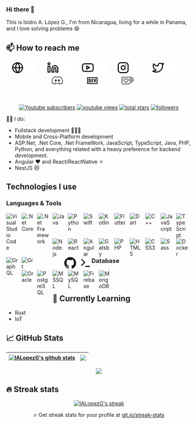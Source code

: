 ### Hi there 👋

This is Isidro A. López G., I'm from Nicaragua, living for a while in Panama, and I love solving problems :smile:

<h2>📫 How to reach me</h2>
<!-- Social icons section -->
<p align="center">
  <a href="https://ialopezg.com#gh-light-mode-only"><img width="32px" alt="Website" title="Youtube" src="./assets/images/globe-light.svg"/></a>
  <a href="https://ialopezg.com#gh-dark-mode-only"><img width="32px" alt="Youtube" title="Website" src="./assets/images/globe-dark.svg"/></a>
  &#8287;&#8287;&#8287;&#8287;&#8287;
  <a href="https://linkedin.com/in/ialopezg#gh-light-mode-only"><img width="32px" alt="LinkedIn" title="Youtube" src="./assets/images/linkedin-light.svg"/></a>
  <a href="https://linkedin.com/in/ialopezg#gh-dark-mode-only"><img width="32px" alt="LinkedIn" title="Youtube" src="./assets/images/linkedin-dark.svg"/></a>
  &#8287;&#8287;&#8287;&#8287;&#8287;
  <a href="https://youtube.com/c/isidrolopezg#gh-light-mode-only"><img width="32px" alt="Youtube" title="Youtube" src="./assets/images/youtube-light.svg"/></a>
  <a href="https://youtube.com/c/isidrolopezg#gh-dark-mode-only"><img width="32px" alt="Youtube" title="Youtube" src="./assets/images/youtube-dark.svg"/></a>
  &#8287;&#8287;&#8287;&#8287;&#8287;
  <a href="https://instagram.com/ialopezg#gh-light-mode-only"><img width="32px" alt="Instagram" title="Youtube" src="./assets/images/instagram-light.svg"/></a>
  <a href="https://instagram.com/ialopezg#gh-dark-mode-only"><img width="32px" alt="Instagram" title="Youtube" src="./assets/images/instagram-dark.svg"/></a>
  &#8287;&#8287;&#8287;&#8287;&#8287;
  <a href="https://twitter.com/isidrolopezg#gh-light-mode-only"><img width="32px" alt="Twitter" title="Twitter" src="./assets/images/twitter-light.svg"/></a>
  <a href="https://twitter.com/isidrolopezg#gh-dark-mode-only"><img width="32px" alt="Twitter" title="Twitter" src="./assets/images/twitter-dark.svg"/></a>
  &#8287;&#8287;&#8287;&#8287;&#8287;
  <a href="https://discord.gg/ialopezg#gh-light-mode-only" alt="Dev Pro Tips Discussion & Support Server"><img width="32px" src="./assets/images/discord-dark.svg"/></a>
  <a href="https://discord.gg/ialopezg#gh-dark-mode-only" alt="Dev Pro Tips Discussion & Support Server"><img width="32px" src="./assets/images/discord-light.svg"/></a>
  &#8287;&#8287;&#8287;&#8287;&#8287;
  <a href="https://dev.to/ialopezg#gh-light-mode-only"><img width="32px" alt="Dev.to" title="IALopezG Dev.to" src="./assets/images/dev-dark.svg"></a>
  <a href="https://dev.to/ialopezg#gh-dark-mode-only"><img width="32px" alt="Dev.to" title="IALopezG Dev.to" src="./assets/images/dev-light.svg"></a>
  &#8287;&#8287;&#8287;&#8287;&#8287;
  <a href="https://ko-fi.com/ialopezg#gh-light-mode-only"><img width="32px" alt="Ko-fi" title="Buy me a coffee" src="./assets/images/ko-fi-dark.svg"/></a>
  <a href="https://ko-fi.com/ialopezg#gh-dark-mode-only"><img width="32px" alt="Ko-fi" title="Buy me a coffee" src="./assets/images/ko-fi-light.svg"/></a>
</p>
<br/>

<!-- Social badges section -->
<!-- Badges with custom icons - https://github.com/DenverCoder1/custom-icon-badges -->
<!-- YouTube stats - https://github.com/DenverCoder1/github-readme-youtube-stats -->
<!-- View counter - https://github.com/DenverCoder1/Simple-View-Counter -->
<!-- Star counter - https://github.com/idealclover/GitHub-Star-Counter -->
<p align="center">
  <a href="https://www.youtube.com/isidrolopezg?sub_confirmation=1">
    <img alt="Youtube subscribers" title="Subscribe to my YouTube channel" src="https://custom-icon-badges.herokuapp.com/youtube/channel/subscribers/UCRAAOhqGiWZ4RpY_JN1dLwg?color=%23E05D44&label=SUBSCRIBE&logo=video&logoColor=white&style=for-the-badge&labelColor=CE4630"/></a> 
  <a href="https://www.youtube.com/isidrolopezg">
    <img alt="youtube views" title="YouTube views" src="https://custom-icon-badges.herokuapp.com/youtube/channel/views/UCRAAOhqGiWZ4RpY_JN1dLwg?color=%23E1AD0E&logo=video&logoColor=white&style=for-the-badge&labelColor=C79600"/></a> 
  <a href="https://github.com/ialopezg?tab=repositories&sort=stargazers">
    <img alt="total stars" title="Total stars on GitHub" src="https://custom-icon-badges.herokuapp.com/badge/dynamic/json?logo=star&color=55960c&labelColor=488207&label=Stars&style=for-the-badge&query=%24.stars&url=https://api.github-star-counter.workers.dev/user/ialopezg"/></a>
  <a href="https://github.com/DenverCoder1?tab=followers">
    <img alt="followers" title="Follow me on Github" src="https://custom-icon-badges.herokuapp.com/github/followers/ialopezg?color=236ad3&labelColor=1155ba&style=for-the-badge&logo=person-add&label=Follow&logoColor=white"/></a>
</p>

👨‍💻 I do:
- Fullstack development 👨🏾‍💻
- Mobile and Cross-Platform development
- ASP.Net, .Net Core, .Net FrameWork, JavaScript, TypeScript, Java, PHP, Python, and everything related with a heavy preference for backend development.
- Angular ❤️ and React/ReactNative ⚛️
- NestJS 😻

<h2>Technologies I use</h2>

<h3>Languages & Tools</h3>

[<img align="left" alt="Visual Studio Code" width="32px" src="https://cdn.jsdelivr.net/gh/devicons/devicon/icons/vscode/vscode-original.svg" style="padding-right:10px;" />][webdevplaylist]
[<img align="left" alt=".Net Core" width="32px" src="https://cdn.jsdelivr.net/gh/devicons/devicon/icons/dotnetcore/dotnetcore-original.svg" style="padding-right:10px;" />][webdevplaylist]
[<img align="left" alt=".Net Framework" width="32px" src="https://cdn.jsdelivr.net/gh/devicons/devicon/icons/dot-net/dot-net-original.svg" style="padding-right:10px;" />][webdevplaylist]
[<img align="left" alt="Java" width="32px" src="https://cdn.jsdelivr.net/gh/devicons/devicon/icons/java/java-original.svg" style="padding-right:10px;" />][cssplaylist]
[<img align="left" alt="Python" width="32px" src="https://cdn.jsdelivr.net/gh/devicons/devicon/icons/python/python-original.svg" style="padding-right:10px;" />][cssplaylist]
[<img align="left" alt="Swift" width="32px" src="https://cdn.jsdelivr.net/gh/devicons/devicon/icons/swift/swift-original.svg" style="padding-right:10px;" />][cssplaylist]
[<img align="left" alt="Kotlin" width="32px" src="https://cdn.jsdelivr.net/gh/devicons/devicon/icons/kotlin/kotlin-original.svg" style="padding-right:10px;" />][cssplaylist]
[<img align="left" alt="Flutter" width="32px" src="https://cdn.jsdelivr.net/gh/devicons/devicon/icons/flutter/flutter-original.svg" style="padding-right:10px;" />][cssplaylist]
[<img align="left" alt="Dart" width="32px" src="https://cdn.jsdelivr.net/gh/devicons/devicon/icons/dart/dart-original.svg" style="padding-right:10px;" />][cssplaylist]
[<img align="left" alt="C++" width="32px" src="https://cdn.jsdelivr.net/gh/devicons/devicon/icons/cplusplus/cplusplus-original.svg" style="padding-right:10px;" />][cssplaylist]
[<img align="left" alt="JavaScript" width="32px" src="https://cdn.jsdelivr.net/gh/devicons/devicon/icons/javascript/javascript-original.svg" style="padding-right:10px;" />][jsplaylist]
[<img align="left" alt="TypeScript" width="32px" src="https://cdn.jsdelivr.net/gh/devicons/devicon/icons/typescript/typescript-original.svg" style="padding-right:10px;" />][jsplaylist]
[<img align="left" alt="Node.js" width="32px" src="https://cdn.jsdelivr.net/gh/devicons/devicon/icons/nodejs/nodejs-original.svg" style="padding-right:10px;" />][webdevplaylist]
[<img align="left" alt="React" width="32px" src="https://cdn.jsdelivr.net/gh/devicons/devicon/icons/react/react-original.svg" style="padding-right:10px;" />][reactplaylist]
[<img align="left" alt="Angular" width="32px" src="https://github.com/angular.png?s=20" style="padding-right:10px;" />][cssplaylist]
[<img align="left" alt="Gatsby" width="32px" src="https://cdn.jsdelivr.net/gh/devicons/devicon/icons/gatsby/gatsby-original.svg" style="padding-right:10px;" />][webdevplaylist]
[<img align="left" alt="PHP" width="32px" src="https://cdn.jsdelivr.net/gh/devicons/devicon/icons/php/php-original.svg" style="padding-right:10px;" />][cssplaylist]
[<img align="left" alt="HTML5" width="32px" src="https://cdn.jsdelivr.net/gh/devicons/devicon/icons/html5/html5-original.svg" style="padding-right:10px;" />][webdevplaylist]
[<img align="left" alt="CSS3" width="32px" src="https://cdn.jsdelivr.net/gh/devicons/devicon/icons/css3/css3-original.svg" style="padding-right:10px;" />][cssplaylist]
[<img align="left" alt="Sass" width="32px" src="https://cdn.jsdelivr.net/gh/devicons/devicon/icons/sass/sass-original.svg" style="padding-right:10px;" />][cssplaylist]
[<img align="left" alt="Docker" width="32px" src="https://cdn.jsdelivr.net/gh/devicons/devicon/icons/docker/docker-original.svg" style="padding-right:10px;" />][cssplaylist]
[<img align="left" alt="GraphQL" width="32px" src="https://cdn.jsdelivr.net/gh/devicons/devicon/icons/graphql/graphql-plain.svg" style="padding-right:10px;" />][webdevplaylist]
[<img align="left" alt="Git" width="32px" src="https://cdn.jsdelivr.net/gh/devicons/devicon/icons/git/git-original.svg" style="padding-right:10px;" />][webdevplaylist]
[<img align="left" alt="GitHub" width="32px" src="./assets/images/github-dark.png" style="padding-right:10px;" />](https://youtube.com/playlist?list=PLreOwwztNObgXtoqkr4hc0IIY4FYg9A_W#gh-dark-mode-only)
[<img align="left" alt="Terminal" width="32px" src="./assets/images/terminal-dark.svg" />](https://youtube.com/playlist?list=PLreOwwztNObgXtoqkr4hc0IIY4FYg9A_W#gh-dark-mode-only)
[<img align="left" alt="GitHub" width="32px" src="./assets/images/github-light.png" style="padding-right:10px;" />](https://youtube.com/playlist?list=PLreOwwztNObgXtoqkr4hc0IIY4FYg9A_W#gh-light-mode-only)
[<img align="left" alt="Terminal" width="32px" src="./assets/images/terminal-light.svg" />](https://youtube.com/playlist?list=PLreOwwztNObgXtoqkr4hc0IIY4FYg9A_W#gh-light-mode-only)
<br />
<br />

<h3>Database</h3>

[<img align="left" alt="Oracle" width="32px" src="https://cdn.jsdelivr.net/gh/devicons/devicon/icons/oracle/oracle-original.svg" style="padding-right:10px;" />][webdevplaylist]
[<img align="left" alt="PostgreSQL" width="32px" src="https://cdn.jsdelivr.net/gh/devicons/devicon/icons/postgresql/postgresql-original.svg" style="padding-right:10px;" />][webdevplaylist]
[<img align="left" alt="MSSQL" width="32px" src="https://cdn.jsdelivr.net/gh/devicons/devicon/icons/microsoftsqlserver/microsoftsqlserver-plain-wordmark.svg" style="padding-right:10px;" />][webdevplaylist]
[<img align="left" alt="MySQL" width="32px" src="https://cdn.jsdelivr.net/gh/devicons/devicon/icons/mysql/mysql-original.svg" style="padding-right:10px;" />][webdevplaylist]
[<img align="left" alt="Firebase" width="32px" src="https://avatars.githubusercontent.com/u/1335026?v=4" style="padding-right:10px;" />][webdevplaylist]
[<img align="left" alt="MongoDB" width="32px" src="https://cdn.jsdelivr.net/gh/devicons/devicon/icons/mongodb/mongodb-original.svg" style="padding-right:10px;" />][webdevplaylist]
<br />
<br />

<h2>🌱 Currently Learning</h2>

- Rust
- IoT

<h2>📈 GitHub Stats</h2>

| <a href="https://github.com/ialopezg"><img align="center" src="https://github-readme-stats.vercel.app/api?username=ialopezg&show_icons=true&include_all_commits=true&theme=buefy&hide_border=true" alt="IALopezG's github stats" /></a> | <a href="https://github.com/ialopezg"><img align="center" src="https://github-readme-stats.vercel.app/api/top-langs/?username=ialopezg&layout=compact&theme=buefy&hide_border=true" /></a> |
| ------------- | ------------- |

<p align="center">
  <a href="https://github.com/ialopezg">
    <img align="center" src="https://github-profile-trophy.vercel.app/?username=ialopezg&row=2&column=6&margin-w=15&margin-h=15" />
  </a>
</p>

<h2>🔥 Streak stats</h2>

<p align="center">
  <a href="https://github.com/ialopezg">
    <img title="🔥 Get streak stats for your profile at git.io/streak-stats" alt="IALopezG's streak" src="https://github-readme-streak-stats.herokuapp.com/?user=ialopezg&theme=monokai-metallian&hide_border=true" />
  </a>
  <p align="center">🔥 Get streak stats for your profile at <a href="https://git.io/streak-stats">git.io/streak-stats</a></p>
</p>

[website]: https://ialopezg.com
[course]: http://ialopezg.com
[twitter]: https://twitter.com/isidrolopezg
[youtube]: https://www.youtube.com/isidrolopezg
[instagram]: https://instagram.com/ialopezg
[linkedin]: https://linkedin.com/in/ialopezg
[webdevplaylist]: #
[jsplaylist]: #
[cssplaylist]: #
[reactplaylist]: #
